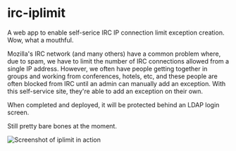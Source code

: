 irc-iplimit
===========

A web app to enable self-serice IRC IP connection limit exception creation. Wow, what a mouthful.

Mozilla's IRC network (and many others) have a common problem where, due to spam, we have to limit the number of IRC connections allowed from a single IP address. However, we often have people getting together in groups and working from conferences, hotels, etc, and these people are often blocked from IRC until
an admin can manually add an exception. With this self-service site, they're able to add an exception on their own.

When completed and deployed, it will be protected behind an LDAP login screen.

Still pretty bare bones at the moment.

![Screenshot of iplimit in action](/mozilla/irc-iplimit/screenshot.png?raw=true "iplimit in action")
